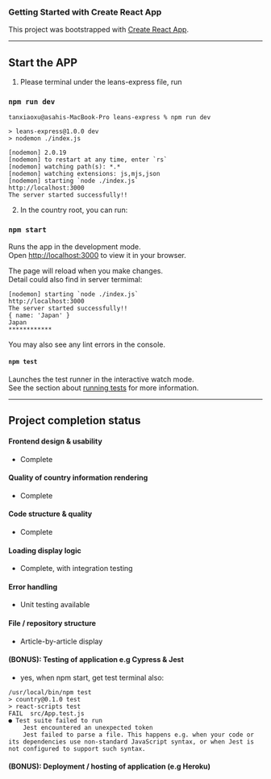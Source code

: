 
### Getting Started with Create React App

This project was bootstrapped with [Create React App](https://github.com/facebook/create-react-app).

-----

## Start the APP

1. Please terminal under the leans-express file, run
### ```npm run dev```
```text
tanxiaoxu@asahis-MacBook-Pro leans-express % npm run dev

> leans-express@1.0.0 dev
> nodemon ./index.js

[nodemon] 2.0.19
[nodemon] to restart at any time, enter `rs`
[nodemon] watching path(s): *.*
[nodemon] watching extensions: js,mjs,json
[nodemon] starting `node ./index.js`
http://localhost:3000
The server started successfully!!
```

2. In the country root, you can run:

### `npm start`

Runs the app in the development mode.\
Open [http://localhost:3000](http://localhost:3000) to view it in your browser.



The page will reload when you make changes.\
Detail could also find in server termimal:
```text
[nodemon] starting `node ./index.js`
http://localhost:3000
The server started successfully!!
{ name: 'Japan' }
Japan
************
```
You may also see any lint errors in the console.

#### `npm test`

Launches the test runner in the interactive watch mode.\
See the section about [running tests](https://facebook.github.io/create-react-app/docs/running-tests) for more information.

----------------
## Project completion status

#### Frontend design & usability
- Complete
#### Quality of country information rendering
- Complete
#### Code structure & quality
- Complete
#### Loading display logic
- Complete, with integration testing
#### Error handling
- Unit testing available 
#### File / repository structure
- Article-by-article display

#### (BONUS): Testing of application e.g Cypress & Jest
- yes, when npm start, get test terminal also:
```text
/usr/local/bin/npm test
> country@0.1.0 test
> react-scripts test
FAIL  src/App.test.js
● Test suite failed to run
    Jest encountered an unexpected token
    Jest failed to parse a file. This happens e.g. when your code or its dependencies use non-standard JavaScript syntax, or when Jest is not configured to support such syntax.
```
#### (BONUS): Deployment / hosting of application (e.g Heroku)